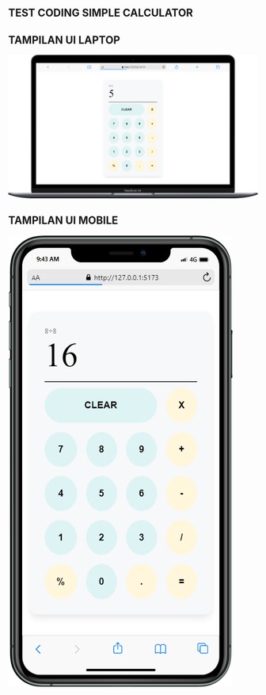 ## TEST CODING SIMPLE CALCULATOR

## TAMPILAN UI LAPTOP
![Project Preview](./src/assets/laptop.png)

## TAMPILAN UI MOBILE
![Project Preview](./src/assets/mobile.png)